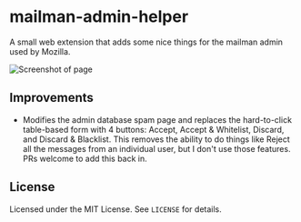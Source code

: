 # mailman-admin-helper
A small web extension that adds some nice things for the mailman admin used by Mozilla.

![Screenshot of page](http://osmose.github.io/mailman-admin-helper/screenshot.png)

## Improvements
- Modifies the admin database spam page and replaces the hard-to-click table-based form with 4 buttons: Accept, Accept & Whitelist, Discard, and Discard & Blacklist. This removes the ability to do things like Reject all the messages from an individual user, but I don't use those features. PRs welcome to add this back in.

## License
Licensed under the MIT License. See `LICENSE` for details.
